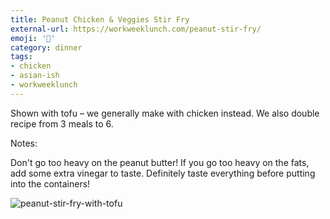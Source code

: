 ```yaml
---
title: Peanut Chicken & Veggies Stir Fry
external-url: https://workweeklunch.com/peanut-stir-fry/
emoji: '🥘'
category: dinner
tags:
- chicken
- asian-ish
- workweeklunch
---
```


Shown with tofu – we generally make with chicken instead. We also double recipe from 3 meals to 6.

Notes:

Don't go too heavy on the peanut butter! If you go too heavy on the fats, add some extra vinegar to taste. Definitely taste everything before putting into the containers!

![peanut-stir-fry-with-tofu](https://workweeklunch.com/wp-content/uploads/2018/08/Screen-Shot-2018-08-21-at-1.08.13-PM.png)

<div style="display:none" markdown="1">

### INSTRUCTIONS

1. Preheat the oven to 400 F (200 C) and prepare a baking sheet with cooking spray. Then drain the tofu by placing the whole block of tofu on a plate, putting a paper towel on top, then something heavy on top to weigh it down.
2. Cook the quinoa according to the package. When it’s done, put it directly in the meal prep containers.
3. Prepare the sauce by combining all of the sauce ingredients well. Adjust ingredients to taste and set aside.
4. Heat a skillet on medium heat and add the oil. Then add garlic, pepper, broccoli, salt, and pepper. Let it cook for five mins, stirring occasionally. Add a dash of soy sauce (1 tbsp) and cover the pan. Let it cook for five more minutes. Then remove the veggies from the pan and put them in your meal prep containers.
5. Chop the tofu into cubes and toss in the peanut sauce. Add more oil to the same skillet you used for the veggies (still on medium heat). Then add the tofu to the skillet and save the rest of the sauce. (Make sure to use a slotted spoon because you don’t want extra sauce getting in the skillet, or else your tofu might come out soggy/watery).
6. Cook the tofu for a few mins on each side. Use a spatula to flip them. It’s ok if some of the tofu sticks to the pan.
7. After the tofu starts to look crispy, transfer to the baking sheet and bake for 10 mins.
8. Add the tofu to your meal prep containers and drizzle the remaining peanut sauce on top.

### INGREDIENTS

- 14 oz package of firm tofu drained and cut into cubes
- 1 red bell pepper sliced into strips
- 1 large head broccoli chopped
- ¾ cup quinoa (¼ cup = 1 serving)
- 1 tablespoon olive oil sub of your choice
- salt and pepper to taste
- 1 tablespoon soy sauce
- 1 clove garlic minced
- cooking spray
- ¾ cup peanuts chopped, optional for garnish
- **Peanut sauce ingredients**:
- ¼ cup nut butter
- ¼ cup soy sauce
- 1 tablespoon rice vinegar
- 1 teaspoon sesame oil
- 2 teaspoon agave, maple syrup or honey add more if needed
- 2 teaspoon sriracha optional, add more if needed
- 1 clove garlic minced, or a dash of garlic powder
  
</div>
